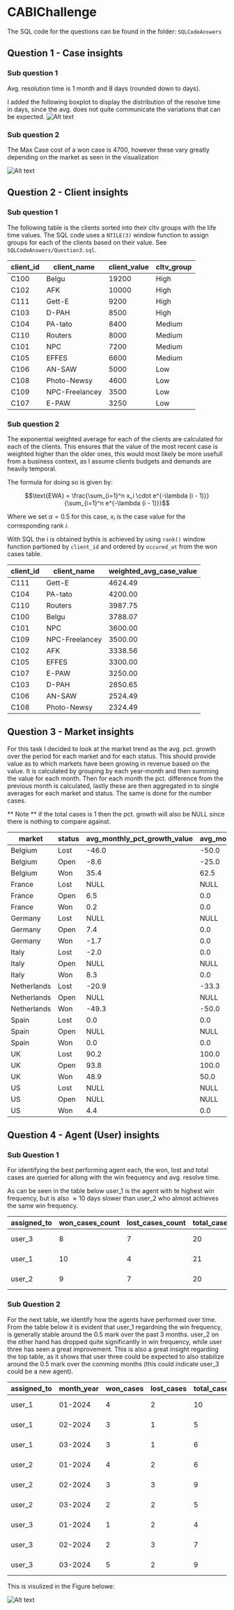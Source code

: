 # CABIChallenge

The SQL code for the questions can be found in the folder: ``SQLCodeAnswers``

 ## Question 1 - Case insights

 ### Sub question 1 
 Avg. resolution time is 1 month and 8 days (rounded down to days). 

 I added the following boxplot to display the distribution of the resolve time in days, since the avg. does not quite communicate the variations that can be expected. 
 ![Alt text](Figures/CloseTimeDist.png)

 ### Sub question 2 
 The Max Case cost of a won case is 4700, however these vary greatly depending on the market as seen in the visualization

 ![Alt text](Figures/MaxCaseVal.png)

## Question 2 - Client insights

### Sub question 1
The following table is the clients sorted into their cltv groups with the life time values. The SQL code uses a ``NTILE(3)`` window function to assign groups for each of the clients based on their value. See ``SQLCodeAnswers/Question3.sql``. 
 
|client_id|client_name   |client_value|cltv_group|
|---------|--------------|------------|----------|
|C100     |Belgu         |19200       |High      |
|C102     |AFK           |10000       |High      |
|C111     |Gett-E        |9200        |High      |
|C103     |D-PAH         |8500        |High      |
|C104     |PA-tato       |8400        |Medium    |
|C110     |Routers       |8000        |Medium    |
|C101     |NPC           |7200        |Medium    |
|C105     |EFFES         |6600        |Medium    |
|C106     |AN-SAW        |5000        |Low       |
|C108     |Photo-Newsy   |4600        |Low       |
|C109     |NPC-Freelancey|3500        |Low       |
|C107     |E-PAW         |3250        |Low       |

 
 ### Sub question 2
 The exponential weighted average for each of the clients are calculated for each of the clients. This ensures that the value of the most recent case is weighted higher than the older ones, this would most likely be more usefull from a business context, as I assume clients budgets and demands are heavily temporal. 
 
The formula for doing so is given by: 
 
$$\text{EWA} = \frac{\sum_{i=1}^n x_i \cdot e^{-\lambda (i - 1)}}{\sum_{i=1}^n e^{-\lambda (i - 1)}}$$

Where we set $\alpha=0.5$ for this case, $x_i$ is the case value for the corresponding rank $i$.

With SQL the i is obtained bythis is achieved by using ``rank()`` window function partioned by ``client_id`` and ordered by ``occured_at`` from the won cases table. 

|client_id|client_name   |weighted_avg_case_value|
|---------|--------------|-----------------------|
|C111     |Gett-E        |4624.49                |
|C104     |PA-tato       |4200.00                |
|C110     |Routers       |3987.75                |
|C100     |Belgu         |3788.07                |
|C101     |NPC           |3600.00                |
|C109     |NPC-Freelancey|3500.00                |
|C102     |AFK           |3338.56                |
|C105     |EFFES         |3300.00                |
|C107     |E-PAW         |3250.00                |
|C103     |D-PAH         |2850.65                |
|C106     |AN-SAW        |2524.49                |
|C108     |Photo-Newsy   |2324.49                |

## Question 3 - Market insights
For this task I decided to look at the market trend as the avg. pct. growth over the period for each market and for each status. This should provide value as to which markets have been growing in revenue based on the value. It is calculated by grouping by each year-month and then summing the value for each month. Then for each month the pct. difference from the previous month is calculated, lastly these are then aggregated in to single averages for each market and status. The same is done for the number cases. 

** Note ** if the total cases is 1 then the pct. growth will also be NULL since there is nothing to compare against. 

|market     |status|avg_monthly_pct_growth_value|avg_monthly_pct_growth_count|total_cases|
|-----------|------|----------------------------|----------------------------|-----------|
|Belgium    |Lost  |-46.0                       |-50.0                       |3          |
|Belgium    |Open  |-8.6                        |-25.0                       |4          |
|Belgium    |Won   |35.4                        |62.5                        |8          |
|France     |Lost  |NULL                        |NULL                        |1          |
|France     |Open  |6.5                         |0.0                         |2          |
|France     |Won   |0.2                         |0.0                         |3          |
|Germany    |Lost  |NULL                        |NULL                        |1          |
|Germany    |Open  |7.4                         |0.0                         |2          |
|Germany    |Won   |-1.7                        |0.0                         |3          |
|Italy      |Lost  |-2.0                        |0.0                         |2          |
|Italy      |Open  |NULL                        |NULL                        |1          |
|Italy      |Won   |8.3                         |0.0                         |2          |
|Netherlands|Lost  |-20.9                       |-33.3                       |5          |
|Netherlands|Open  |NULL                        |NULL                        |2          |
|Netherlands|Won   |-49.3                       |-50.0                       |3          |
|Spain      |Lost  |0.0                         |0.0                         |2          |
|Spain      |Open  |NULL                        |NULL                        |1          |
|Spain      |Won   |0.0                         |0.0                         |2          |
|UK         |Lost  |90.2                        |100.0                       |3          |
|UK         |Open  |93.8                        |100.0                       |3          |
|UK         |Won   |48.9                        |50.0                        |4          |
|US         |Lost  |NULL                        |NULL                        |1          |
|US         |Open  |NULL                        |NULL                        |1          |
|US         |Won   |4.4                         |0.0                         |2          |


## Question 4 - Agent (User) insights

### Sub Question 1
For identifying the best performing agent each, the won, lost and total cases are queried for allong with the win frequency and avg. resolve time. 

As can be seen in the table below user_1 is the agent with te highest win frequency, but is also $\approx 10$ days slower than user_2 who almost achieves the same win frequency.  

|assigned_to|won_cases_count|lost_cases_count|total_cases_count|win_frequency|avg_resolve_time             |
|-----------|---------------|----------------|-----------------|-------------|-----------------------------|
|user_3     |8              |7               |20               |0.40         |1 mon 6 days 10:49:04.674261 |
|user_1     |10             |4               |21               |0.48         |1 mon 14 days 14:13:19.001284|
|user_2     |9              |7               |20               |0.45         |1 mon 4 days 14:44:58.105442 |


### Sub Question 2
For the next table, we identify how the agents have performed over time. From the table below it is evident that user_1 regardning the win frequency, is generally stable around the 0.5 mark over the past 3 months. user_2 on the other hand has dropped quite significantly in win frequency, while user three has seen a great improvement. This is also a great insight regarding the top table, as it shows that user three could be expected to also stabilize around the 0.5 mark over the comming months (this could indicate user_3 could be a new agent).

|assigned_to|month_year|won_cases|lost_cases|total_cases|win_frequency|avg_resolve_time             |
|-----------|----------|---------|----------|-----------|-------------|-----------------------------|
|user_1     |01-2024   |4        |2         |10         |0.40         |1 mon 15 days 23:29:09.16925 |
|user_1     |02-2024   |3        |1         |5          |0.60         |1 mon 27 days 19:15:06.698532|
|user_1     |03-2024   |3        |1         |6          |0.50         |29 days 07:17:46.052087      |
|user_2     |01-2024   |4        |2         |6          |0.67         |1 mon 10 days 08:47:56.734037|
|user_2     |02-2024   |3        |3         |9          |0.33         |1 mon 1 day 22:46:39.098072  |
|user_2     |03-2024   |2        |2         |5          |0.40         |29 days 23:37:58.673606      |
|user_3     |01-2024   |1        |2         |4          |0.25         |1 mon 2 days 19:03:17.708152 |
|user_3     |02-2024   |2        |3         |7          |0.29         |1 mon 13 days 12:20:44.622802|
|user_3     |03-2024   |5        |2         |9          |0.56         |1 mon 2 days 23:20:21.982207 |

This is visulized in the Figure belowe: 

 ![Alt text](Figures/AgentPlot.png.png)








 
